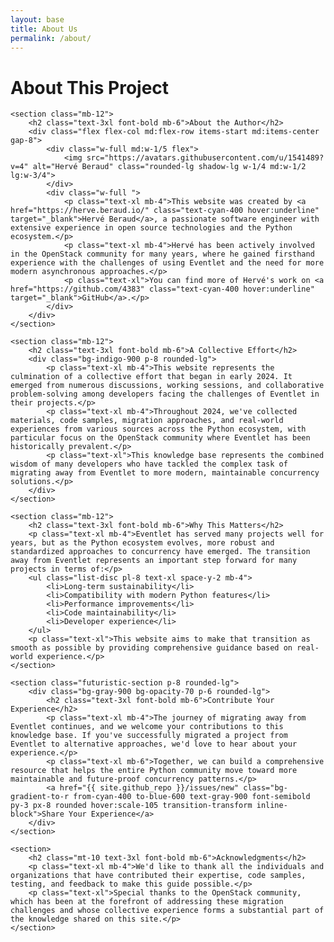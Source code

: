 ```yaml
---
layout: base
title: About Us
permalink: /about/
---
```


<div class="container mx-auto px-6 py-10">
    <h1 class="text-4xl font-bold mb-8">About This Project</h1>
    
    <section class="mb-12">
        <h2 class="text-3xl font-bold mb-6">About the Author</h2>
        <div class="flex flex-col md:flex-row items-start md:items-center gap-8">
            <div class="w-full md:w-1/5 flex">
                <img src="https://avatars.githubusercontent.com/u/1541489?v=4" alt="Hervé Beraud" class="rounded-lg shadow-lg w-1/4 md:w-1/2 lg:w-3/4">
            </div>
            <div class="w-full ">
                <p class="text-xl mb-4">This website was created by <a href="https://herve.beraud.io/" class="text-cyan-400 hover:underline" target="_blank">Hervé Beraud</a>, a passionate software engineer with extensive experience in open source technologies and the Python ecosystem.</p>
                <p class="text-xl mb-4">Hervé has been actively involved in the OpenStack community for many years, where he gained firsthand experience with the challenges of using Eventlet and the need for more modern asynchronous approaches.</p>
                <p class="text-xl">You can find more of Hervé's work on <a href="https://github.com/4383" class="text-cyan-400 hover:underline" target="_blank">GitHub</a>.</p>
            </div>
        </div>
    </section>
    
    <section class="mb-12">
        <h2 class="text-3xl font-bold mb-6">A Collective Effort</h2>
        <div class="bg-indigo-900 p-8 rounded-lg">
            <p class="text-xl mb-4">This website represents the culmination of a collective effort that began in early 2024. It emerged from numerous discussions, working sessions, and collaborative problem-solving among developers facing the challenges of Eventlet in their projects.</p>
            <p class="text-xl mb-4">Throughout 2024, we've collected materials, code samples, migration approaches, and real-world experiences from various sources across the Python ecosystem, with particular focus on the OpenStack community where Eventlet has been historically prevalent.</p>
            <p class="text-xl">This knowledge base represents the combined wisdom of many developers who have tackled the complex task of migrating away from Eventlet to more modern, maintainable concurrency solutions.</p>
        </div>
    </section>
    
    <section class="mb-12">
        <h2 class="text-3xl font-bold mb-6">Why This Matters</h2>
        <p class="text-xl mb-4">Eventlet has served many projects well for years, but as the Python ecosystem evolves, more robust and standardized approaches to concurrency have emerged. The transition away from Eventlet represents an important step forward for many projects in terms of:</p>
        <ul class="list-disc pl-8 text-xl space-y-2 mb-4">
            <li>Long-term sustainability</li>
            <li>Compatibility with modern Python features</li>
            <li>Performance improvements</li>
            <li>Code maintainability</li>
            <li>Developer experience</li>
        </ul>
        <p class="text-xl">This website aims to make that transition as smooth as possible by providing comprehensive guidance based on real-world experience.</p>
    </section>
    
    <section class="futuristic-section p-8 rounded-lg">
        <div class="bg-gray-900 bg-opacity-70 p-6 rounded-lg">
            <h2 class="text-3xl font-bold mb-6">Contribute Your Experience</h2>
            <p class="text-xl mb-4">The journey of migrating away from Eventlet continues, and we welcome your contributions to this knowledge base. If you've successfully migrated a project from Eventlet to alternative approaches, we'd love to hear about your experience.</p>
            <p class="text-xl mb-6">Together, we can build a comprehensive resource that helps the entire Python community move toward more maintainable and future-proof concurrency patterns.</p>
            <a href="{{ site.github_repo }}/issues/new" class="bg-gradient-to-r from-cyan-400 to-blue-600 text-gray-900 font-semibold py-3 px-8 rounded hover:scale-105 transition-transform inline-block">Share Your Experience</a>
        </div>
    </section>
    
    <section>
        <h2 class="mt-10 text-3xl font-bold mb-6">Acknowledgments</h2>
        <p class="text-xl mb-4">We'd like to thank all the individuals and organizations that have contributed their expertise, code samples, testing, and feedback to make this guide possible.</p>
        <p class="text-xl">Special thanks to the OpenStack community, which has been at the forefront of addressing these migration challenges and whose collective experience forms a substantial part of the knowledge shared on this site.</p>
    </section>
</div>


